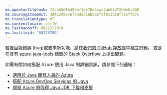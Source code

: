 ```yaml
---
ms.openlocfilehash: 72cbb56fb496bf3ee78e3cac2ab54d72b0e6c508
ms.sourcegitcommit: 3d42245ecbfaeda31abba5f3f813b28f715ffd7c
ms.translationtype: HT
ms.contentlocale: zh-TW
ms.lasthandoff: 08/12/2019
ms.locfileid: "68278789"
---
```

若要回報錯誤 (bug)或要求新功能，請在[我們的 GitHub 存放庫](https://github.com/Microsoft/azure-tools-for-java/issues)中建立問題。 或是在[具有 azure-java-tools 標籤的 Stack Overflow](https://stackoverflow.com/questions/tagged/azure-java-tools) 上提出問題。

如需有關如何搭配 Azure 使用 Java 的詳細資訊，請參閱下列連結： 

* [適用於 Java 開發人員的 Azure](/azure/java/) 
* [搭配 Azure DevOps Services 的 Java](/azure/devops/java/)
* [開發 Azure 時取得 Java JDK 下載和支援](https://aka.ms/azure-jdks)
<!-- TODO: Add URLs for Java in VSCode here --> 
